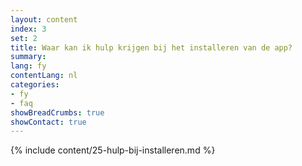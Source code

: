 ```yaml
---
layout: content
index: 3
set: 2
title: Waar kan ik hulp krijgen bij het installeren van de app?
summary: 
lang: fy
contentLang: nl
categories:
- fy
- faq
showBreadCrumbs: true
showContact: true
---
```

{% include content/25-hulp-bij-installeren.md %}
